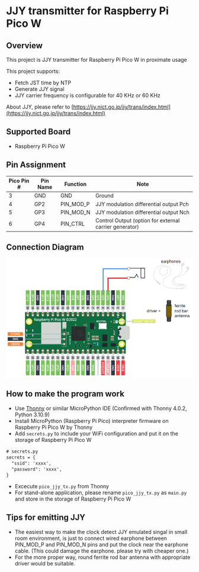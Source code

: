 # JJY transmitter for Raspberry Pi Pico W

## Overview
This project is JJY transmitter for Raspberry Pi Pico W in proximate usage

This project supports:
* Fetch JST time by NTP
* Generate JJY signal
* JJY carrier frequency is configurable for 40 KHz or 60 KHz

About JJY, please refer to [https://jjy.nict.go.jp/jjy/trans/index.html](https://jjy.nict.go.jp/jjy/trans/index.html)

## Supported Board
* Raspberry Pi Pico W

## Pin Assignment

| Pico Pin # | Pin Name | Function | Note |
----|----|----|----
|  3 | GND | GND | Ground |
|  4 | GP2 | PIN_MOD_P | JJY modulation differential output Pch |
|  5 | GP3 | PIN_MOD_N | JJY modulation differential output Nch |
|  6 | GP4 | PIN_CTRL | Control Output (option for external carrier generator) |

## Connection Diagram
![Connection Diagram](doc/pico_jjy_tx_connection.png)

## How to make the program work
* Use [Thonny](https://thonny.org/) or similar MicroPython IDE (Confirmed with Thonny 4.0.2, Python 3.10.9)
* Install MicroPython (Raspberry Pi Pico) interpreter firmware on Raspberry Pi Pico W by Thonny
* Add `secrets.py` to include your WiFi configuration and put it on the storage of Raspberry Pi Pico W
```
# secrets.py
secrets = {
  "ssid": 'xxxx',
  "password": 'xxxx',
}
```
* Excecute `pico_jjy_tx.py` from Thonny
* For stand-alone application, please rename `pico_jjy_tx.py` as `main.py` and store in the storage of Raspberry Pi Pico W

## Tips for emitting JJY
* The easiest way to make the clock detect JJY emulated singal in small room environment, is just to connect wired earphone between PIN_MOD_P and PIN_MOD_N pins and put the clock near the earphone cable. (This could damage the earphone. please try with cheaper one.)
* For the more proper way, round ferrite rod bar antenna with appropriate driver would be suitable.
